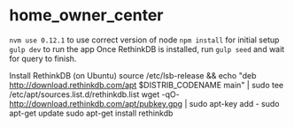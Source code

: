 # home_owner_center
`nvm use 0.12.1` to use correct version of node
`npm install` for initial setup
`gulp dev`    to run the app
Once RethinkDB is installed, run `gulp seed` and wait for query to finish.

Install RethinkDB (on Ubuntu)
    source /etc/lsb-release && echo "deb http://download.rethinkdb.com/apt $DISTRIB_CODENAME main" | sudo tee /etc/apt/sources.list.d/rethinkdb.list
    wget -qO- http://download.rethinkdb.com/apt/pubkey.gpg | sudo apt-key add -
    sudo apt-get update
    sudo apt-get install rethinkdb
    

